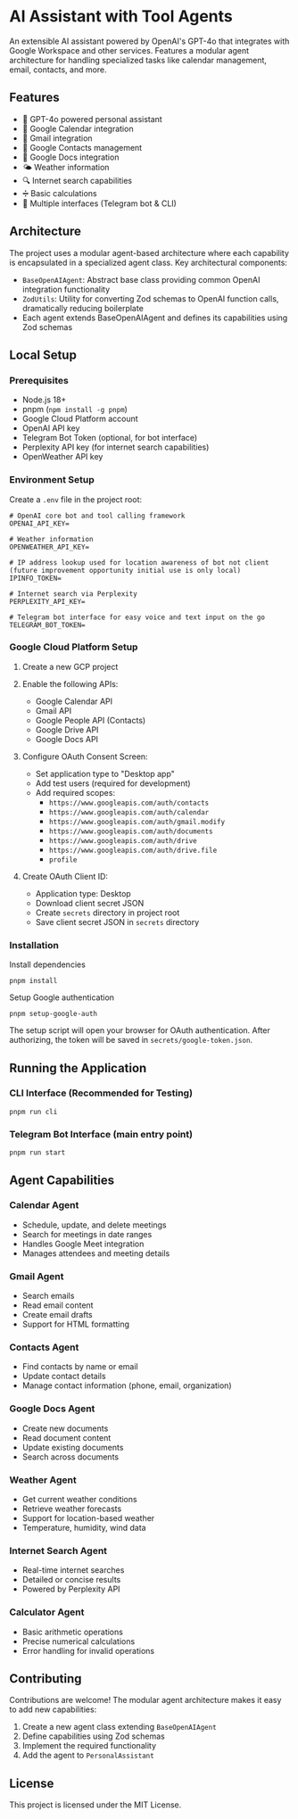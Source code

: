 # AI Assistant with Tool Agents

An extensible AI assistant powered by OpenAI's GPT-4o that integrates with Google Workspace and other services. Features a modular agent architecture for handling specialized tasks like calendar management, email, contacts, and more.

## Features

- 🤖 GPT-4o powered personal assistant
- 📅 Google Calendar integration
- 📧 Gmail integration
- 👥 Google Contacts management
- 📝 Google Docs integration
- 🌤️ Weather information
- 🔍 Internet search capabilities
- ➗ Basic calculations
- 💬 Multiple interfaces (Telegram bot & CLI)

## Architecture

The project uses a modular agent-based architecture where each capability is encapsulated in a specialized agent class. Key architectural components:

- `BaseOpenAIAgent`: Abstract base class providing common OpenAI integration functionality
- `ZodUtils`: Utility for converting Zod schemas to OpenAI function calls, dramatically reducing boilerplate
- Each agent extends BaseOpenAIAgent and defines its capabilities using Zod schemas

## Local Setup

### Prerequisites

- Node.js 18+
- pnpm (`npm install -g pnpm`)
- Google Cloud Platform account
- OpenAI API key
- Telegram Bot Token (optional, for bot interface)
- Perplexity API key (for internet search capabilities)
- OpenWeather API key

### Environment Setup

Create a `.env` file in the project root:
```
# OpenAI core bot and tool calling framework
OPENAI_API_KEY=

# Weather information
OPENWEATHER_API_KEY=

# IP address lookup used for location awareness of bot not client (future improvement opportunity initial use is only local)
IPINFO_TOKEN=

# Internet search via Perplexity
PERPLEXITY_API_KEY=

# Telegram bot interface for easy voice and text input on the go
TELEGRAM_BOT_TOKEN=
```

### Google Cloud Platform Setup
1. Create a new GCP project
2. Enable the following APIs:
   - Google Calendar API
   - Gmail API
   - Google People API (Contacts)
   - Google Drive API
   - Google Docs API

3. Configure OAuth Consent Screen:
   - Set application type to "Desktop app"
   - Add test users (required for development)
   - Add required scopes:
     - `https://www.googleapis.com/auth/contacts`
     - `https://www.googleapis.com/auth/calendar`
     - `https://www.googleapis.com/auth/gmail.modify`
     - `https://www.googleapis.com/auth/documents`
     - `https://www.googleapis.com/auth/drive`
     - `https://www.googleapis.com/auth/drive.file`
     - `profile`

4. Create OAuth Client ID:
   - Application type: Desktop
   - Download client secret JSON
   - Create `secrets` directory in project root
   - Save client secret JSON in `secrets` directory

### Installation

Install dependencies
```
pnpm install
```

Setup Google authentication
```
pnpm setup-google-auth
```

The setup script will open your browser for OAuth authentication. After authorizing, the token will be saved in `secrets/google-token.json`.

## Running the Application

### CLI Interface (Recommended for Testing)

```
pnpm run cli
```

### Telegram Bot Interface (main entry point)

```
pnpm run start
```

## Agent Capabilities

### Calendar Agent
- Schedule, update, and delete meetings
- Search for meetings in date ranges
- Handles Google Meet integration
- Manages attendees and meeting details

### Gmail Agent
- Search emails
- Read email content
- Create email drafts
- Support for HTML formatting

### Contacts Agent
- Find contacts by name or email
- Update contact details
- Manage contact information (phone, email, organization)

### Google Docs Agent
- Create new documents
- Read document content
- Update existing documents
- Search across documents

### Weather Agent
- Get current weather conditions
- Retrieve weather forecasts
- Support for location-based weather
- Temperature, humidity, wind data

### Internet Search Agent
- Real-time internet searches
- Detailed or concise results
- Powered by Perplexity API

### Calculator Agent
- Basic arithmetic operations
- Precise numerical calculations
- Error handling for invalid operations

## Contributing

Contributions are welcome! The modular agent architecture makes it easy to add new capabilities:

1. Create a new agent class extending `BaseOpenAIAgent`
2. Define capabilities using Zod schemas
3. Implement the required functionality
4. Add the agent to `PersonalAssistant`

## License

This project is licensed under the MIT License.



